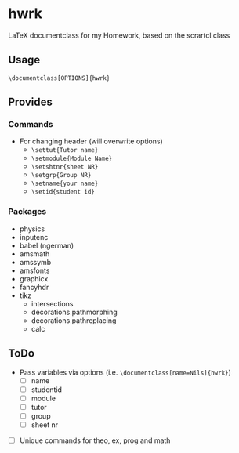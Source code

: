 # hwrk
LaTeX documentclass for my Homework, based on the scrartcl class

## Usage
`\documentclass[OPTIONS]{hwrk}`

## Provides
### Commands
- For changing header (will overwrite options)
	- `\settut{Tutor name}`
	- `\setmodule{Module Name}`
	- `\setshtnr{sheet NR}`
	- `\setgrp{Group NR}`
	- `\setname{your name}`
	- `\setid{student id}`

### Packages
- physics
- inputenc
- babel (ngerman)
- amsmath
- amssymb
- amsfonts
- graphicx
- fancyhdr
- tikz
	- intersections
	- decorations.pathmorphing
	- decorations.pathreplacing
	- calc

## ToDo
- Pass variables via options (i.e. `\documentclass[name=Nils]{hwrk}`)
	- [ ] name
	- [ ] studentid
	- [ ] module
	- [ ] tutor
	- [ ] group
	- [ ] sheet nr
- [ ] Unique commands for theo, ex, prog and math
